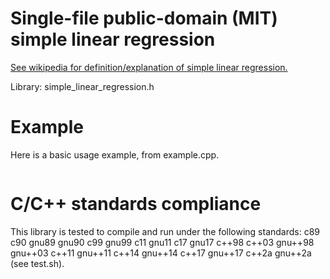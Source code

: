 # Single-file public-domain (MIT) simple linear regression

[See wikipedia for definition/explanation of simple linear regression.](https://en.wikipedia.org/wiki/Simple_linear_regression)

Library: simple_linear_regression.h

# Example

Here is a basic usage example, from example.cpp.

```c++

```

# C/C++ standards compliance

This library is tested to compile and run under the following standards: c89 c90 gnu89 gnu90 c99 gnu99 c11 gnu11 c17 gnu17 c++98 c++03 gnu++98 gnu++03 c++11 gnu++11 c++14 gnu++14 c++17 gnu++17 c++2a gnu++2a (see test.sh).


